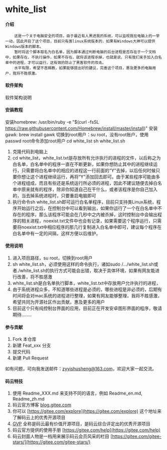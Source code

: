 # white_list

#### 介绍
        这是一个关于电脑安全的项目，由于最近有人黑进我的系统，可以监视我在电脑上的一举一动，因此开启了这个项目，目前只有类linux系统版本的，如果有Windows大神可以提供Windows版本的脚本。
        暂时将这个脚本取名为白名单，因为脚本通过判断电脑的后台进程是否存在于一个文档中，如果存在，不执行操作，如果不存在，就将该进程杀掉，也就是说，只有我们亲手加入白名单中的进程，才可以运行，这有效的防止了黑客软件的攻击。
        水平有限，希望不吝赐教，如果能够提出好的建议，完善这个项目，惠及更多的电脑用户，我将不胜感激。

#### 软件架构
软件架构说明


#### 安装教程
安装homebrew: /usr/bin/ruby -e "$(curl -fsSL https://raw.githubusercontent.com/Homebrew/install/master/install)"
安装gawk: brew install gawk
切换到root用户：su root，没有root账户，使用passwd root命令添加root用户
cd white_list
sh white_list.sh

1.  克隆代码到电脑上
2.  cd white_list，white_list.txt是存放所有允许执行的进程的文件，以后称之为白名单，白名单中的程序一直在不断更新，如果你想防止其中的进程继续运行，只需要将白名单中的相应的进程这一行前面的“Y”去掉，以后任何时候只要你想让这个进程继续运行，再将“Y”添加回去即可。由于某些程序可能由多个进程组成，而且有些还是系统运行所必须的进程，因此不建议随便去掉白名单中原来就有的程序，除非你知道自己在干什么，或者该程序是你自己加入的，当去掉系统进程时，只要重启电脑即可
3.  执行命令sh white_list.sh即可运行白名单程序，目前只支持类Linux系统，程序开始运行之后，在控制台中可以看到输出，如果你运行了一个在白名单中不存在的程序，那么该程序可能会在几秒中之内被杀掉，这时控制台中会输出程序的相关进程，noexist.txt文件中也会有记录，如果需要这个程序运行，只需要将noexist.txt中相应程序的那几行复制进入白名单中即可，建议每个程序在白名单中有一定的间隔，这样方便以后维护。

#### 使用说明

1.  进入项目路径，su root，切换到root用户
2.  sh white_list.sh，必须使用这样的命令执行，诸如sudo /.../white_list.sh或者./white_list.sh的执行方式可能会出错，取决于具体环境，如果有网友能进行改善，将不胜感激
3.  white_list.sh是白名单执行脚本，white_list.txt中存放用户允许执行的进程，
4.  由于系统进程众多，不知道哪些进程是必须的，哪些进程是非必须的，后期有时间将会对mac系统的进程进行整理，如果有网友能够整理，我将不胜感激，希望共同为开源社区作出贡献，惠及更多的用户
5.  目前这个只有纯控制台界面的应用，目前正在开发安卓图形界面的程序，敬请期待........
#### 参与贡献

1.  Fork 本仓库
2.  新建 Feat_xxx 分支
3.  提交代码
4.  新建 Pull Request


如有问题，可向我发送邮件：zyyishusheng@163.com，欢迎大家一起交流。
#### 码云特技

1.  使用 Readme\_XXX.md 来支持不同的语言，例如 Readme\_en.md, Readme\_zh.md
2.  码云官方博客 [blog.gitee.com](https://blog.gitee.com)
3.  你可以 [https://gitee.com/explore](https://gitee.com/explore) 这个地址来了解码云上的优秀开源项目
4.  [GVP](https://gitee.com/gvp) 全称是码云最有价值开源项目，是码云综合评定出的优秀开源项目
5.  码云官方提供的使用手册 [https://gitee.com/help](https://gitee.com/help)
6.  码云封面人物是一档用来展示码云会员风采的栏目 [https://gitee.com/gitee-stars/](https://gitee.com/gitee-stars/)

